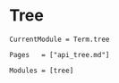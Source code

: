 # Tree
```@meta
CurrentModule = Term.tree
```


```@index
Pages   = ["api_tree.md"]
```



```@autodocs
Modules = [tree]
```
